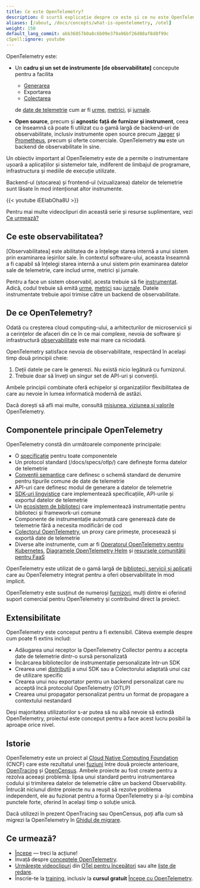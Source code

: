 ```yaml
---
title: Ce este OpenTelemetry?
description: O scurtă explicație despre ce este și ce nu este OpenTelemetry.
aliases: [/about, /docs/concepts/what-is-opentelemetry, /otel]
weight: 150
default_lang_commit: abb36857b0a8c6b09e379a96bf26d08af8d8f99c
cSpell:ignore: youtube
---
```


OpenTelemetry este:

- Un **cadru și un set de instrumente [de observabilitate]** concepute pentru a
  facilita
  - [Generarea][instr]
  - Exportarea
  - [Colectarea](../concepts/components/#collector)

  de [date de telemetrie][] cum ar fi [urme], [metrici], și [jurnale].

- **Open source**, precum și **agnostic față de furnizor și instrument**, ceea
  ce înseamnă că poate fi utilizat cu o gamă largă de backend-uri de
  observabilitate, inclusiv instrumente open source precum [Jaeger] și
  [Prometheus], ​​precum și oferte comerciale. OpenTelemetry **nu** este un
  backend de observabilitate în sine.

Un obiectiv important al OpenTelemetry este de a permite o instrumentare ușoară
a aplicațiilor și sistemelor tale, indiferent de limbajul de programare,
infrastructura și mediile de execuție utilizate.

Backend-ul (stocarea) și frontend-ul (vizualizarea) datelor de telemetrie sunt
lăsate în mod intenționat altor instrumente.

<div class="td-max-width-on-larger-screens">
{{< youtube iEEIabOha8U >}}
</div>

Pentru mai multe videoclipuri din această serie și resurse suplimentare, vezi
[Ce urmează?](#what-next)

## Ce este observabilitatea?

[Observabilitatea] este abilitatea de a înțelege starea internă a unui sistem
prin examinarea ieșirilor sale. În contextul software-ului, aceasta înseamnă a
fi capabil să înțelegi starea internă a unui sistem prin examinarea datelor sale
de telemetrie, care includ urme, metrici și jurnale.

Pentru a face un sistem observabil, acesta trebuie să fie [instrumentat][instr].
Adică, codul trebuie să emită [urme], [metrici] sau [jurnale]. Datele
instrumentate trebuie apoi trimise către un backend de observabilitate.

## De ce OpenTelemetry?

Odată cu creșterea cloud computing-ului, a arhitecturilor de microservicii și a
cerințelor de afaceri din ce în ce mai complexe, nevoia de software și
infrastructură [observabilitate] este mai mare ca niciodată.

OpenTelemetry satisface nevoia de observabilitate, respectând în același timp
două principii cheie:

1. Deții datele pe care le generezi. Nu există nicio legătură cu furnizorul.
2. Trebuie doar să înveți un singur set de API-uri și convenții.

Ambele principii combinate oferă echipelor și organizațiilor flexibilitatea de
care au nevoie în lumea informatică modernă de astăzi.

Dacă dorești să afli mai multe, consultă
[misiunea, viziunea și valorile](/community/mission/) OpenTelemetry.

## Componentele principale OpenTelemetry

OpenTelemetry constă din următoarele componente principale:

- O [specificație](/docs/specs/otel) pentru toate componentele
- Un protocol standard (/docs/specs/otlp/) care definește forma datelor de
  telemetrie
- [Convenții semantice](/docs/specs/semconv/) care definesc o schemă standard de
  denumire pentru tipurile comune de date de telemetrie
- API-uri care definesc modul de generare a datelor de telemetrie
- [SDK-uri lingvistice](../languages) care implementează specificațiile,
  API-urile și exportul datelor de telemetrie
- Un [ecosistem de biblioteci](/ecosistem/registry) care implementează
  instrumentație pentru biblioteci și framework-uri comune
- Componente de instrumentație automată care generează date de telemetrie fără a
  necesita modificări de cod
- [Colectorul OpenTelemetry](../collector), un proxy care primește, procesează
  și exportă date de telemetrie
- Diverse alte instrumente, cum ar fi
  [Operatorul OpenTelemetry pentru Kubernetes](../platforms/kubernetes/operator/),
  [Diagramele OpenTelemetry Helm](../platforms/kubernetes/helm/) și
  [resursele comunității pentru FaaS](../platforms/faas/)

OpenTelemetry este utilizat de o gamă largă de
[biblioteci, servicii și aplicații](/ecosystem/integrations/) care au
OpenTelemetry integrat pentru a oferi observabilitate în mod implicit.

OpenTelemetry este susținut de numeroși [furnizori](/ecosystem/vendors/), mulți
dintre ei oferind suport comercial pentru OpenTelemetry și contribuind direct la
proiect.

## Extensibilitate

OpenTelemetry este conceput pentru a fi extensibil. Câteva exemple despre cum
poate fi extins includ:

- Adăugarea unui receptor la OpenTelemetry Collector pentru a accepta date de
  telemetrie dintr-o sursă personalizată
- Încărcarea bibliotecilor de instrumentație personalizate într-un SDK
- Crearea unei [distribuții](../concepts/distributions/) a unui SDK sau a
  Colectorului adaptată unui caz de utilizare specific
- Crearea unui nou exportator pentru un backend personalizat care nu acceptă
  încă protocolul OpenTelemetry (OTLP)
- Crearea unui propagator personalizat pentru un format de propagare a
  contextului nestandard

Deși majoritatea utilizatorilor s-ar putea să nu aibă nevoie să extindă
OpenTelemetry, proiectul este conceput pentru a face acest lucru posibil la
aproape orice nivel.

## Istorie

OpenTelemetry este un proiect al [Cloud Native Computing Foundation][] (CNCF)
care este rezultatul unei [fuziuni] între două proiecte anterioare,
[OpenTracing](https://opentracing.io) și [OpenCensus](https://opencensus.io).
Ambele proiecte au fost create pentru a rezolva aceeași problemă: lipsa unui
standard pentru instrumentarea codului și trimiterea datelor de telemetrie către
un backend Observability. Întrucât niciunul dintre proiecte nu a reușit să
rezolve problema independent, ele au fuzionat pentru a forma OpenTelemetry și
a-își combina punctele forte, oferind în același timp o soluție unică.

Dacă utilizezi în prezent OpenTracing sau OpenCensus, poți afla cum să migrezi
la OpenTelemetry în [Ghidul de migrare](../migration/).

[fuziuni]:
  https://www.cncf.io/blog/2019/05/21/a-brief-history-of-opentelemetry-so-far/

## Ce urmează?

- [Începe](../getting-started/) &mdash; treci la acțiune!
- Învață despre [conceptele OpenTelemetry](../concepts/).
- [Urmărește videoclipuri][] din [OTel pentru începători][] sau alte [liste de
  redare].
- Înscrie-te la [training](/training), inclusiv la **cursul gratuit**
  [Începe cu OpenTelemetry](/training/#courses).

[Cloud Native Computing Foundation]: https://www.cncf.io
[instr]: ../concepts/instrumentation
[Jaeger]: https://www.jaegertracing.io/
[jurnale]: ../concepts/signals/logs/
[metrici]: ../concepts/signals/metrics/
[observabilitate]: ../concepts/observability-primer/#what-is-observability
[OTel pentru începători]:
  https://www.youtube.com/playlist?list=PLVYDBkQ1TdyyWjeWJSjXYUaJFVhplRtvN
[liste de redare]: https://www.youtube.com/@otel-official/playlists
[Prometheus]: https://prometheus.io/
[date de telemetrie]: ../concepts/signals/
[urme]: ../concepts/signals/traces/
[Urmărește videoclipuri]: https://www.youtube.com/@otel-official
